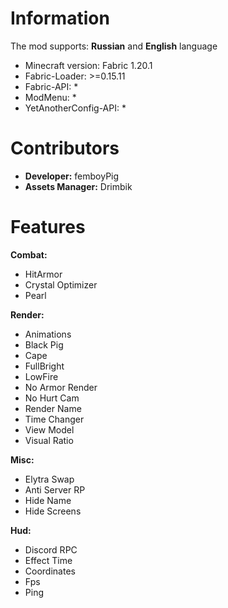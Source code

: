 # Information
The mod supports: **Russian** and **English** language 
- Minecraft version: Fabric 1.20.1
- Fabric-Loader: >=0.15.11
- Fabric-API: *
- ModMenu: *
- YetAnotherConfig-API: *
# Contributors
- **Developer:** femboyPig
- **Assets Manager:** Drimbik
# Features
**Combat:**
  - HitArmor
  - Crystal Optimizer
  - Pearl

**Render:**
  - Animations
  - Black Pig
  - Cape
  - FullBright
  - LowFire
  - No Armor Render
  - No Hurt Cam
  - Render Name
  - Time Changer
  - View Model
  - Visual Ratio

**Misc:**
  - Elytra Swap
  - Anti Server RP
  - Hide Name
  - Hide Screens

**Hud:**
  - Discord RPC
  - Effect Time
  - Coordinates
  - Fps
  - Ping
